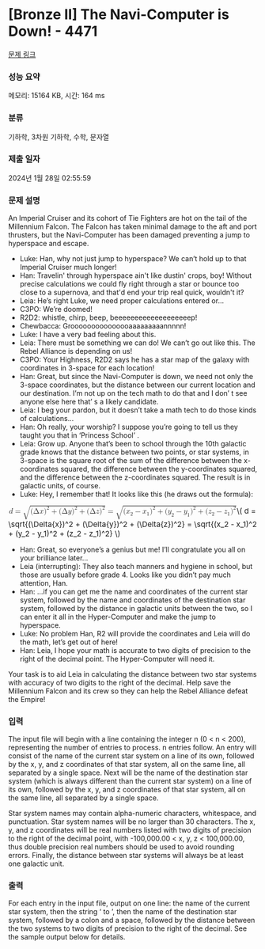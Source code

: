 # [Bronze II] The Navi-Computer is Down! - 4471 

[문제 링크](https://www.acmicpc.net/problem/4471) 

### 성능 요약

메모리: 15164 KB, 시간: 164 ms

### 분류

기하학, 3차원 기하학, 수학, 문자열

### 제출 일자

2024년 1월 28일 02:55:59

### 문제 설명

<p>An Imperial Cruiser and its cohort of Tie Fighters are hot on the tail of the Millennium Falcon. The Falcon has taken minimal damage to the aft and port thrusters, but the Navi-Computer has been damaged preventing a jump to hyperspace and escape.</p>

<ul>
	<li>Luke: Han, why not just jump to hyperspace? We can’t hold up to that Imperial Cruiser much longer! </li>
	<li>Han: Travelin' through hyperspace ain't like dustin' crops, boy! Without precise calculations we could fly right through a star or bounce too close to a supernova, and that'd end your trip real quick, wouldn't it?</li>
	<li>Leia: He’s right Luke, we need proper calculations entered or... </li>
	<li>C3PO: We’re doomed!</li>
	<li>R2D2: whistle, chirp, beep, beeeeeeeeeeeeeeeeeeep! </li>
	<li>Chewbacca: Grooooooooooooooaaaaaaaaannnnn!</li>
	<li>Luke: I have a very bad feeling about this.</li>
	<li>Leia: There must be something we can do! We can’t go out like this. The Rebel Alliance is depending on us!</li>
	<li>C3PO: Your Highness, R2D2 says he has a star map of the galaxy with coordinates in 3-space for each location!</li>
	<li>Han: Great, but since the Navi-Computer is down, we need not only the 3-space coordinates, but the distance between our current location and our destination. I’m not up on the tech math to do that and I don’ t see anyone else here that’ s a likely candidate.</li>
	<li>Leia: I beg your pardon, but it doesn’t take a math tech to do those kinds of calculations...</li>
	<li>Han: Oh really, your worship? I suppose you’re going to tell us they taught you that in ‘Princess School’ .</li>
	<li>Leia: Grow up. Anyone that’s been to school through the 10th galactic grade knows that the distance between two points, or star systems, in 3-space is the square root of the sum of the difference between the x-coordinates squared, the difference between the y-coordinates squared, and the difference between the z-coordinates squared. The result is in galactic units, of course.</li>
	<li>Luke: Hey, I remember that! It looks like this (he draws out the formula):</li>
</ul>

<p><mjx-container class="MathJax" jax="CHTML" style="font-size: 108.2%; position: relative;"> <mjx-math class="MJX-TEX" aria-hidden="true"><mjx-mi class="mjx-i"><mjx-c class="mjx-c1D451 TEX-I"></mjx-c></mjx-mi><mjx-mo class="mjx-n" space="4"><mjx-c class="mjx-c3D"></mjx-c></mjx-mo><mjx-msqrt space="4"><mjx-sqrt><mjx-surd><mjx-mo class="mjx-sop"><mjx-c class="mjx-c221A TEX-S1"></mjx-c></mjx-mo></mjx-surd><mjx-box style="padding-top: 0.103em;"><mjx-mo class="mjx-n"><mjx-c class="mjx-c28"></mjx-c></mjx-mo><mjx-mi class="mjx-n"><mjx-c class="mjx-c394"></mjx-c></mjx-mi><mjx-texatom texclass="ORD"><mjx-mi class="mjx-i"><mjx-c class="mjx-c1D465 TEX-I"></mjx-c></mjx-mi></mjx-texatom><mjx-msup><mjx-mo class="mjx-n"><mjx-c class="mjx-c29"></mjx-c></mjx-mo><mjx-script style="vertical-align: 0.289em;"><mjx-mn class="mjx-n" size="s"><mjx-c class="mjx-c32"></mjx-c></mjx-mn></mjx-script></mjx-msup><mjx-mo class="mjx-n" space="3"><mjx-c class="mjx-c2B"></mjx-c></mjx-mo><mjx-mo class="mjx-n" space="3"><mjx-c class="mjx-c28"></mjx-c></mjx-mo><mjx-mi class="mjx-n"><mjx-c class="mjx-c394"></mjx-c></mjx-mi><mjx-texatom texclass="ORD"><mjx-mi class="mjx-i"><mjx-c class="mjx-c1D466 TEX-I"></mjx-c></mjx-mi></mjx-texatom><mjx-msup><mjx-mo class="mjx-n"><mjx-c class="mjx-c29"></mjx-c></mjx-mo><mjx-script style="vertical-align: 0.289em;"><mjx-mn class="mjx-n" size="s"><mjx-c class="mjx-c32"></mjx-c></mjx-mn></mjx-script></mjx-msup><mjx-mo class="mjx-n" space="3"><mjx-c class="mjx-c2B"></mjx-c></mjx-mo><mjx-mo class="mjx-n" space="3"><mjx-c class="mjx-c28"></mjx-c></mjx-mo><mjx-mi class="mjx-n"><mjx-c class="mjx-c394"></mjx-c></mjx-mi><mjx-texatom texclass="ORD"><mjx-mi class="mjx-i"><mjx-c class="mjx-c1D467 TEX-I"></mjx-c></mjx-mi></mjx-texatom><mjx-msup><mjx-mo class="mjx-n"><mjx-c class="mjx-c29"></mjx-c></mjx-mo><mjx-script style="vertical-align: 0.289em;"><mjx-mn class="mjx-n" size="s"><mjx-c class="mjx-c32"></mjx-c></mjx-mn></mjx-script></mjx-msup></mjx-box></mjx-sqrt></mjx-msqrt><mjx-mo class="mjx-n" space="4"><mjx-c class="mjx-c3D"></mjx-c></mjx-mo><mjx-msqrt space="4"><mjx-sqrt><mjx-surd><mjx-mo class="mjx-sop"><mjx-c class="mjx-c221A TEX-S1"></mjx-c></mjx-mo></mjx-surd><mjx-box style="padding-top: 0.103em;"><mjx-mo class="mjx-n"><mjx-c class="mjx-c28"></mjx-c></mjx-mo><mjx-msub><mjx-mi class="mjx-i"><mjx-c class="mjx-c1D465 TEX-I"></mjx-c></mjx-mi><mjx-script style="vertical-align: -0.15em;"><mjx-mn class="mjx-n" size="s"><mjx-c class="mjx-c32"></mjx-c></mjx-mn></mjx-script></mjx-msub><mjx-mo class="mjx-n" space="3"><mjx-c class="mjx-c2212"></mjx-c></mjx-mo><mjx-msub space="3"><mjx-mi class="mjx-i"><mjx-c class="mjx-c1D465 TEX-I"></mjx-c></mjx-mi><mjx-script style="vertical-align: -0.15em;"><mjx-mn class="mjx-n" size="s"><mjx-c class="mjx-c31"></mjx-c></mjx-mn></mjx-script></mjx-msub><mjx-msup><mjx-mo class="mjx-n"><mjx-c class="mjx-c29"></mjx-c></mjx-mo><mjx-script style="vertical-align: 0.289em;"><mjx-mn class="mjx-n" size="s"><mjx-c class="mjx-c32"></mjx-c></mjx-mn></mjx-script></mjx-msup><mjx-mo class="mjx-n" space="3"><mjx-c class="mjx-c2B"></mjx-c></mjx-mo><mjx-mo class="mjx-n" space="3"><mjx-c class="mjx-c28"></mjx-c></mjx-mo><mjx-msub><mjx-mi class="mjx-i"><mjx-c class="mjx-c1D466 TEX-I"></mjx-c></mjx-mi><mjx-script style="vertical-align: -0.15em;"><mjx-mn class="mjx-n" size="s"><mjx-c class="mjx-c32"></mjx-c></mjx-mn></mjx-script></mjx-msub><mjx-mo class="mjx-n" space="3"><mjx-c class="mjx-c2212"></mjx-c></mjx-mo><mjx-msub space="3"><mjx-mi class="mjx-i"><mjx-c class="mjx-c1D466 TEX-I"></mjx-c></mjx-mi><mjx-script style="vertical-align: -0.15em;"><mjx-mn class="mjx-n" size="s"><mjx-c class="mjx-c31"></mjx-c></mjx-mn></mjx-script></mjx-msub><mjx-msup><mjx-mo class="mjx-n"><mjx-c class="mjx-c29"></mjx-c></mjx-mo><mjx-script style="vertical-align: 0.289em;"><mjx-mn class="mjx-n" size="s"><mjx-c class="mjx-c32"></mjx-c></mjx-mn></mjx-script></mjx-msup><mjx-mo class="mjx-n" space="3"><mjx-c class="mjx-c2B"></mjx-c></mjx-mo><mjx-mo class="mjx-n" space="3"><mjx-c class="mjx-c28"></mjx-c></mjx-mo><mjx-msub><mjx-mi class="mjx-i"><mjx-c class="mjx-c1D467 TEX-I"></mjx-c></mjx-mi><mjx-script style="vertical-align: -0.15em;"><mjx-mn class="mjx-n" size="s"><mjx-c class="mjx-c32"></mjx-c></mjx-mn></mjx-script></mjx-msub><mjx-mo class="mjx-n" space="3"><mjx-c class="mjx-c2212"></mjx-c></mjx-mo><mjx-msub space="3"><mjx-mi class="mjx-i"><mjx-c class="mjx-c1D467 TEX-I"></mjx-c></mjx-mi><mjx-script style="vertical-align: -0.15em;"><mjx-mn class="mjx-n" size="s"><mjx-c class="mjx-c31"></mjx-c></mjx-mn></mjx-script></mjx-msub><mjx-msup><mjx-mo class="mjx-n"><mjx-c class="mjx-c29"></mjx-c></mjx-mo><mjx-script style="vertical-align: 0.289em;"><mjx-mn class="mjx-n" size="s"><mjx-c class="mjx-c32"></mjx-c></mjx-mn></mjx-script></mjx-msup></mjx-box></mjx-sqrt></mjx-msqrt></mjx-math><mjx-assistive-mml unselectable="on" display="inline"><math xmlns="http://www.w3.org/1998/Math/MathML"><mi>d</mi><mo>=</mo><msqrt><mo stretchy="false">(</mo><mi mathvariant="normal">Δ</mi><mrow data-mjx-texclass="ORD"><mi>x</mi></mrow><msup><mo stretchy="false">)</mo><mn>2</mn></msup><mo>+</mo><mo stretchy="false">(</mo><mi mathvariant="normal">Δ</mi><mrow data-mjx-texclass="ORD"><mi>y</mi></mrow><msup><mo stretchy="false">)</mo><mn>2</mn></msup><mo>+</mo><mo stretchy="false">(</mo><mi mathvariant="normal">Δ</mi><mrow data-mjx-texclass="ORD"><mi>z</mi></mrow><msup><mo stretchy="false">)</mo><mn>2</mn></msup></msqrt><mo>=</mo><msqrt><mo stretchy="false">(</mo><msub><mi>x</mi><mn>2</mn></msub><mo>−</mo><msub><mi>x</mi><mn>1</mn></msub><msup><mo stretchy="false">)</mo><mn>2</mn></msup><mo>+</mo><mo stretchy="false">(</mo><msub><mi>y</mi><mn>2</mn></msub><mo>−</mo><msub><mi>y</mi><mn>1</mn></msub><msup><mo stretchy="false">)</mo><mn>2</mn></msup><mo>+</mo><mo stretchy="false">(</mo><msub><mi>z</mi><mn>2</mn></msub><mo>−</mo><msub><mi>z</mi><mn>1</mn></msub><msup><mo stretchy="false">)</mo><mn>2</mn></msup></msqrt></math></mjx-assistive-mml><span aria-hidden="true" class="no-mathjax mjx-copytext">\( d = \sqrt{(\Delta{x})^2 + (\Delta{y})^2 + (\Delta{z})^2} = \sqrt{(x_2 - x_1)^2 + (y_2 - y_1)^2 + (z_2 - z_1)^2} \)</span> </mjx-container></p>

<ul>
	<li>Han: Great, so everyone’s a genius but me! I’ll congratulate you all on your brilliance later...</li>
	<li>Leia (interrupting): They also teach manners and hygiene in school, but those are usually before grade 4. Looks like you didn’t pay much attention, Han.</li>
	<li>Han: ...if you can get me the name and coordinates of the current star system, followed by the name and coordinates of the destination star system, followed by the distance in galactic units between the two, so I can enter it all in the Hyper-Computer and make the jump to hyperspace.</li>
	<li>Luke: No problem Han, R2 will provide the coordinates and Leia will do the math, let’s get out of here! </li>
	<li>Han: Leia, I hope your math is accurate to two digits of precision to the right of the decimal point. The Hyper-Computer will need it.</li>
</ul>

<p>Your task is to aid Leia in calculating the distance between two star systems with accuracy of two digits to the right of the decimal. Help save the Millennium Falcon and its crew so they can help the Rebel Alliance defeat the Empire!</p>

### 입력 

 <p>The input file will begin with a line containing the integer n (0 < n < 200), representing the number of entries to process. n entries follow. An entry will consist of the name of the current star system on a line of its own, followed by the x, y, and z coordinates of that star system, all on the same line, all separated by a single space. Next will be the name of the destination star system (which is always different than the current star system) on a line of its own, followed by the x, y, and z coordinates of that star system, all on the same line, all separated by a single space.</p>

<p>Star system names may contain alpha-numeric characters, whitespace, and punctuation. Star system names will be no larger than 30 characters. The x, y, and z coordinates will be real numbers listed with two digits of precision to the right of the decimal point, with -100,000.00 < x, y, z < 100,000.00, thus double precision real numbers should be used to avoid rounding errors. Finally, the distance between star systems will always be at least one galactic unit.</p>

### 출력 

 <p>For each entry in the input file, output on one line: the name of the current star system, then the string ‘ to ’, then the name of the destination star system, followed by a colon and a space, followed by the distance between the two systems to two digits of precision to the right of the decimal. See the sample output below for details.</p>


